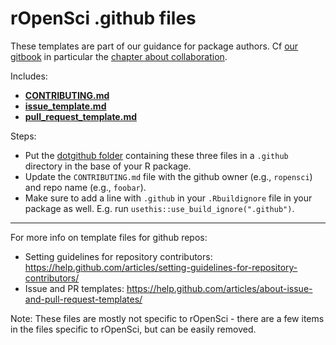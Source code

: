 rOpenSci .github files
======================

These templates are part of our guidance for package authors. Cf [our gitbook](https://ropensci.github.io/dev_guide/) in particular the [chapter about collaboration](https://ropensci.github.io/dev_guide/collaboration.html).

Includes:

* [**CONTRIBUTING.md**](dotgithub/CONTRIBUTING.md)
* [**issue_template.md**](dotgithub/issue_template.md)
* [**pull_request_template.md**](dotgithub/pull_request_template.md)

Steps:

* Put the [dotgithub folder](dotgithub/) containing these three files in a `.github` directory in the base of your R package.
* Update the `CONTRIBUTING.md` file with the github owner (e.g., `ropensci`) and repo name (e.g., `foobar`).
* Make sure to add a line with `.github` in your `.Rbuildignore` file in your package as well. E.g. run `usethis::use_build_ignore(".github")`.

------

For more info on template files for github repos:

* Setting guidelines for repository contributors: <https://help.github.com/articles/setting-guidelines-for-repository-contributors/>
* Issue and PR templates: <https://help.github.com/articles/about-issue-and-pull-request-templates/>

Note: These files are mostly not specific to rOpenSci - there are a few items in the files specific to rOpenSci, but can be easily removed.
